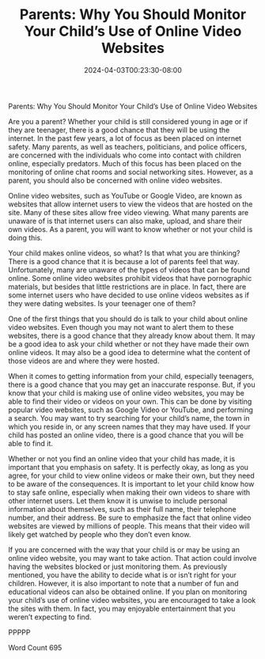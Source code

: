 ﻿---
title: "Parents: Why You Should Monitor Your Child’s Use of Online Video Websites"
date: 2024-04-03T00:23:30-08:00
description: "Video Sites Tips for Web Success"
featured_image: "/images/Video Sites.jpg"
tags: ["Video Sites"]
---

Parents: Why You Should Monitor Your Child’s Use of Online Video Websites

Are you a parent?  Whether your child is still considered young in age or if they are teenager, there is a good chance that they will be using the internet. In the past few years, a lot of focus as been placed on internet safety. Many parents, as well as teachers, politicians, and police officers, are concerned with the individuals who come into contact with children online, especially predators.  Much of this focus has been placed on the monitoring of online chat rooms and social networking sites.  However, as a parent, you should also be concerned with online video websites.

Online video websites, such as YouTube or Google Video, are known as websites that allow internet users to view the videos that are hosted on the site.  Many of these sites allow free video viewing. What many parents are unaware of is that internet users can also make, upload, and share their own videos.  As a parent, you will want to know whether or not your child is doing this.  

Your child makes online videos, so what?  Is that what you are thinking?  There is a good chance that it is because a lot of parents feel that way.  Unfortunately, many are unaware of the types of videos that can be found online.  Some online video websites prohibit videos that have pornographic materials, but besides that little restrictions are in place.  In fact, there are some internet users who have decided to use online videos websites as if they were dating websites.  Is your teenager one of them?

One of the first things that you should do is talk to your child about online video websites.  Even though you may not want to alert them to these websites, there is a good chance that they already know about them. It may be a good idea to ask your child whether or not they have made their own online videos.  It may also be a good idea to determine what the content of those videos are and where they were hosted.

When it comes to getting information from your child, especially teenagers, there is a good chance that you may get an inaccurate response.  But, if you know that your child is making use of online video websites, you may be able to find their video or videos on your own. This can be done by visiting popular video websites, such as Google Video or YouTube, and performing a search.  You may want to try searching for your child’s name, the town in which you reside in, or any screen names that they may have used.  If your child has posted an online video, there is a good chance that you will be able to find it.

Whether or not you find an online video that your child has made, it is important that you emphasis on safety.  It is perfectly okay, as long as you agree, for your child to view online videos or make their own, but they need to be aware of the consequences.  It is important to let your child know how to stay safe online, especially when making their own videos to share with other internet users.  Let them know it is unwise to include personal information about themselves, such as their full name, their telephone number, and their address. Be sure to emphasize the fact that online video websites are viewed by millions of people. This means that their video will likely get watched by people who they don’t even know.

If you are concerned with the way that your child is or may be using an online video website, you may want to take action. That action could involve having the websites blocked or just monitoring them.  As previously mentioned, you have the ability to decide what is or isn’t right for your children. However, it is also important to note that a number of fun and educational videos can also be obtained online.  If you plan on monitoring your child’s use of online video websites, you are encouraged to take a look the sites with them. In fact, you may enjoyable entertainment that you weren’t expecting to find. 

PPPPP

Word Count 695


